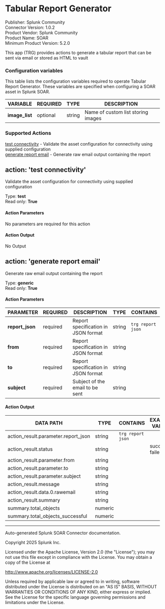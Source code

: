 # Tabular Report Generator

Publisher: Splunk Community \
Connector Version: 1.0.2 \
Product Vendor: Splunk Community \
Product Name: SOAR \
Minimum Product Version: 5.2.0

This app (TRG) provides actions to generate a tabular report that can be sent via email or stored as HTML to vault

### Configuration variables

This table lists the configuration variables required to operate Tabular Report Generator. These variables are specified when configuring a SOAR asset in Splunk SOAR.

VARIABLE | REQUIRED | TYPE | DESCRIPTION
-------- | -------- | ---- | -----------
**image_list** | optional | string | Name of custom list storing images |

### Supported Actions

[test connectivity](#action-test-connectivity) - Validate the asset configuration for connectivity using supplied configuration \
[generate report email](#action-generate-report-email) - Generate raw email output containing the report

## action: 'test connectivity'

Validate the asset configuration for connectivity using supplied configuration

Type: **test** \
Read only: **True**

#### Action Parameters

No parameters are required for this action

#### Action Output

No Output

## action: 'generate report email'

Generate raw email output containing the report

Type: **generic** \
Read only: **True**

#### Action Parameters

PARAMETER | REQUIRED | DESCRIPTION | TYPE | CONTAINS
--------- | -------- | ----------- | ---- | --------
**report_json** | required | Report specification in JSON format | string | `trg report json` |
**from** | required | Report specification in JSON format | string | |
**to** | required | Report specification in JSON format | string | |
**subject** | required | Subject of the email to be sent | string | |

#### Action Output

DATA PATH | TYPE | CONTAINS | EXAMPLE VALUES
--------- | ---- | -------- | --------------
action_result.parameter.report_json | string | `trg report json` | |
action_result.status | string | | success failed |
action_result.parameter.from | string | | |
action_result.parameter.to | string | | |
action_result.parameter.subject | string | | |
action_result.message | string | | |
action_result.data.0.rawemail | string | | |
action_result.summary | string | | |
summary.total_objects | numeric | | |
summary.total_objects_successful | numeric | | |

______________________________________________________________________

Auto-generated Splunk SOAR Connector documentation.

Copyright 2025 Splunk Inc.

Licensed under the Apache License, Version 2.0 (the "License");
you may not use this file except in compliance with the License.
You may obtain a copy of the License at

http://www.apache.org/licenses/LICENSE-2.0

Unless required by applicable law or agreed to in writing,
software distributed under the License is distributed on an "AS IS" BASIS,
WITHOUT WARRANTIES OR CONDITIONS OF ANY KIND, either express or implied.
See the License for the specific language governing permissions and limitations under the License.
